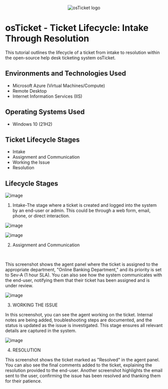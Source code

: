 <p align="center">
<img src="https://i.imgur.com/Clzj7Xs.png" alt="osTicket logo"/>
</p>

<h1>osTicket - Ticket Lifecycle: Intake Through Resolution</h1>
This tutorial outlines the lifecycle of a ticket from intake to resolution within the open-source help desk ticketing system osTicket.<br />





<h2>Environments and Technologies Used</h2>

- Microsoft Azure (Virtual Machines/Compute)
- Remote Desktop
- Internet Information Services (IIS)

<h2>Operating Systems Used </h2>

- Windows 10</b> (21H2)

<h2>Ticket Lifecycle Stages</h2>

- Intake
- Assignment and Communication
- Working the Issue
- Resolution





<h2>Lifecycle Stages</h2>


![image](https://github.com/user-attachments/assets/7811357f-f0c2-405b-9d84-3a3cd58c759c)
1. Intake-The stage where a ticket is created and logged into the system by an end-user or admin. This could be through a web form, email, phone, or direct interaction.








![image](https://github.com/user-attachments/assets/b8bffe6f-73c1-4352-a957-930ddcba7239)


![image](https://github.com/user-attachments/assets/fb95f388-75be-42d7-9226-96a90175ede3)


2. Assignment and Communication






<p>

</p>
<p>

</p>
<br />


<p>

</p>
<p>
This screenshot shows the agent panel where the ticket is assigned to the appropriate department, "Online Banking Department," and its priority is set to Sev-A (1 hour SLA). You can also see how the system communicates with the end-user, notifying them that their ticket has been assigned and is under review.





![image](https://github.com/user-attachments/assets/30523e0e-9b00-406d-a1f4-a1731e3d7bfe)


3. WORKING THE ISSUE

In this screenshot, you can see the agent working on the ticket. Internal notes are being added, troubleshooting steps are documented, and the status is updated as the issue is investigated. This stage ensures all relevant details are captured in the system.








![image](https://github.com/user-attachments/assets/9dc48336-16aa-4064-904e-1e3355db8a92)





4. RESOLUTION

This screenshot shows the ticket marked as "Resolved" in the agent panel. You can also see the final comments added to the ticket, explaining the resolution provided to the end-user. Another screenshot highlights the email sent to the user, confirming the issue has been resolved and thanking them for their patience.


